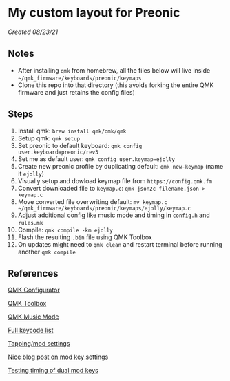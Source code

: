# My custom layout for Preonic

*Created 08/23/21*

## Notes   
- After installing `qmk` from homebrew, all the files below will live inside `~/qmk_firmware/keyboards/preonic/keymaps`
- Clone this repo into that directory (this avoids forking the entire QMK firmware and just retains the config files)

## Steps  
1. Install qmk: `brew install qmk/qmk/qmk`
2. Setup qmk: `qmk setup`
3. Set preonic to default keyboard: `qmk config user.keyboard=preonic/rev3`
4. Set me as default user: `qmk config user.keymap=ejolly`
5. Create new preonic profile by duplicating default: `qmk new-keymap` (name it `ejolly`)
6. Visually setup and dowload keymap file from `https://config.qmk.fm`
7. Convert downloaded file to `keymap.c`: `qmk json2c filename.json > keymap.c`
8. Move converted file overwriting default: `mv keymap.c ~/qmk_firmware/keyboards/preonic/keymaps/ejolly/keymap.c`
9. Adjust additional config like music mode and timing in `config.h` and `rules.mk`
10. Compile: `qmk compile -km ejolly`
11. Flash the resulting `.bin` file using QMK Toolbox
12. On updates might need to `qmk clean` and restart terminal before running another `qmk compile`

## References  
[QMK Configurator](https://config.qmk.fm/#/)

[QMK Toolbox](https://github.com/qmk/qmk_toolbox)

[QMK Music Mode](https://beta.doc.qmk.fm/using-qmk/hardware-features/feature_audio#music-map)   

[Full keycode list](https://beta.doc.qmk.fm/using-qmk/simple-keycodes/keycodes) 

[Tapping/mod settings](https://beta.docs.qmk.fm/using-qmk/software-features/tap_hold) 

[Nice blog post on mod key settings](https://precondition.github.io/home-row-mods#using-home-row-mods-with-qmk)

[Testing timing of dual mod keys](https://precondition.github.io/home-row-mods#tapping-term-test-area)